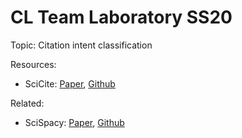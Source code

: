 # CL Team Laboratory SS20

Topic: Citation intent classification

Resources: 
- SciCite: [Paper](https://www.aclweb.org/anthology/N19-1361.pdf), [Github](https://github.com/allenai/scicite/search?q=f1&unscoped_q=f1)

Related:
- SciSpacy: [Paper](https://www.aclweb.org/anthology/W19-5034/), [Github](https://github.com/allenai/scispacy)
